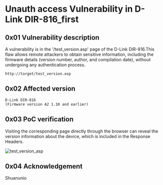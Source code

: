 #  Unauth access Vulnerability in D-Link DIR-816_first

## 0x01 Vulnerability description

A vulnerability is in the '/test_version.asp' page of the D-Link DIR-816.This flaw allows remote attackers to obtain sensitive information, including the firmware details (version number, author, and compilation date), without undergoing any authentication process.

```
http://target/test_version.asp
```

## 0x02 Affected version

``` 
D-Link DIR-816
(Firmware version A2 1.10 and earlier)
```

## 0x03 PoC verification

Visiting the corresponding page directly through the browser can reveal the version information about the device, which is included in the Response Headers.

![test_version_asp](D:\edu\master\repo\CVE_Requests\D-Link\DIR-816\assets\test_version_asp.png)



## 0x04 Acknowledgement

Shuanunio

